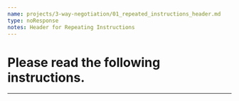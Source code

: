 ```yaml
---
name: projects/3-way-negotiation/01_repeated_instructions_header.md
type: noResponse
notes: Header for Repeating Instructions
---
```


# Please read the following instructions.

---

